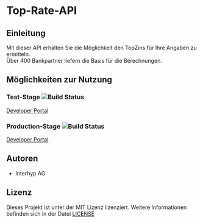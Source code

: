 # Top-Rate-API
## Einleitung
Mit dieser API erhalten Sie die Möglichkeit den TopZins für Ihre Angaben zu ermitteln.  
Über 400 Bankpartner liefern die Basis für die Berechnungen.
## Möglichkeiten zur Nutzung
### Test-Stage ![Build Status](https://dev.azure.com/interhyp/interhyp/_apis/build/status/Digital%20Products/Clans/Business%20Adaption/Partner%20Excellence%20I/DP.ExternalAPIGateway.Deploy.Gateway?branchName=master&stageName=Test)  
[Developer Portal](https://interhyp-external-api-management-test.developer.azure-api.net/api-details#api=top-rate&operation=top-rate)
### Production-Stage ![Build Status](https://dev.azure.com/interhyp/interhyp/_apis/build/status/Digital%20Products/Clans/Business%20Adaption/Partner%20Excellence%20I/DP.ExternalAPIGateway.Deploy.Gateway?branchName=master&stageName=Production)
[Developer Portal](https://interhyp-external-api-management-production.developer.azure-api.net/api-details#api=top-rate&operation=top-rate)
## Autoren
* Interhyp AG
## Lizenz
Dieses Projekt ist unter der MIT Lizenz lizenziert. Weitere Informationen befinden sich in der Datei [LICENSE](https://github.com/Interhyp/api-loan-and-product/blob/master/LICENSE)
